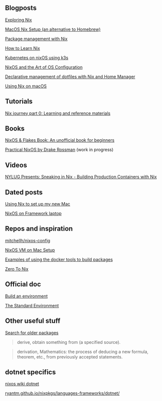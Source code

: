 ## Blogposts

[Exploring Nix](https://thewagner.net/blog/2020/04/30/exploring-nix/)

[MacOS Nix Setup (an alternative to Homebrew)](https://wickedchicken.github.io/post/macos-nix-setup/)

[Package management with Nix](https://matthisk.com/nix-for-reproducible-development-environments/)

[How to Learn Nix](https://ianthehenry.com/posts/how-to-learn-nix/introduction/)

[Kubernetes on nixOS using k3s](https://aditsachde.com/posts/k3s-nix-p1/)

[NixOS and the Art of OS Configuration](https://www.rousette.org.uk/archives/nixos-and-the-art-of-os-configuration/)

[Declarative management of dotfiles with Nix and Home Manager](https://www.bekk.christmas/post/2021/16/dotfiles-with-nix-and-home-manager)

[Using Nix on macOS](https://checkoway.net/musings/nix/)

## Tutorials

[Nix journey part 0: Learning and reference materials](https://tinkering.xyz/nix-docs/)

## Books

[NixOS & Flakes Book: An unofficial book for beginners](https://nixos-and-flakes.thiscute.world/)

[Practical NixOS by Drake Rossman](https://drakerossman.com/blog/practical-nixos-the-book) (work in progress)

## Videos

[NYLUG Presents: Sneaking in Nix - Building Production Containers with Nix](https://www.youtube.com/watch?v=pfIDYQ36X0k)

## Dated posts

[Using Nix to set up my new Mac](https://adrianhesketh.com/2020/07/03/mac-setup-with-nix-darwin/)

[NixOS on Framework laptop](http://kvark.github.io/linux/framework/2021/10/17/framework-nixos.html)

## Repos and inspiration

[mitchellh/nixos-config](https://github.com/mitchellh/nixos-config)

[NixOS VM on Mac Setup](https://www.youtube.com/watch?v=ubDMLoWz76U)

[Examples of using the docker tools to build packages](https://github.com/NixOS/nixpkgs/blob/master/pkgs/build-support/docker/examples.nix)

[Zero To Nix](https://zero-to-nix.com)

## Official doc

[Build an environment](https://nixos.org/manual/nixpkgs/stable/#sec-building-environment)

[The Standard Environment](https://nixos.org/manual/nixpkgs/stable/#chap-stdenv)

## Other useful stuff

[Search for older packages](https://github.com/lazamar/nix-package-versions)

>derive, obtain something from (a specified source).

>derivation, Mathematics:
the process of deducing a new formula, theorem, etc., from previously accepted statements.

## dotnet specifics

[nixos wiki dotnet](https://ryantm.github.io/nixpkgs/languages-frameworks/dotnet/)

[ryantm.github.io/nixpkgs/languages-frameworks/dotnet/](https://ryantm.github.io/nixpkgs/languages-frameworks/dotnet/)
